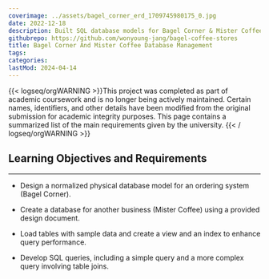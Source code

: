 ```yaml
---
coverimage: ../assets/bagel_corner_erd_1709745980175_0.jpg
date: 2022-12-18
description: Built SQL database models for Bagel Corner & Mister Coffee, including ER diagrams, tables, and queries, plus data loading and reporting.
githubrepo: https://github.com/wonyoung-jang/bagel-coffee-stores
title: Bagel Corner And Mister Coffee Database Management
tags:
categories:
lastMod: 2024-04-14
---
```

{{< logseq/orgWARNING >}}This project was completed as part of academic coursework and is no longer being actively maintained. Certain names, identifiers, and other details have been modified from the original submission for academic integrity purposes. This page contains a summarized list of the main requirements given by the university.
{{< / logseq/orgWARNING >}}

## Learning Objectives and Requirements
---

  + Design a normalized physical database model for an ordering system (Bagel Corner).

  + Create a database for another business (Mister Coffee) using a provided design document.

  + Load tables with sample data and create a view and an index to enhance query performance.

  + Develop SQL queries, including a simple query and a more complex query involving table joins.
